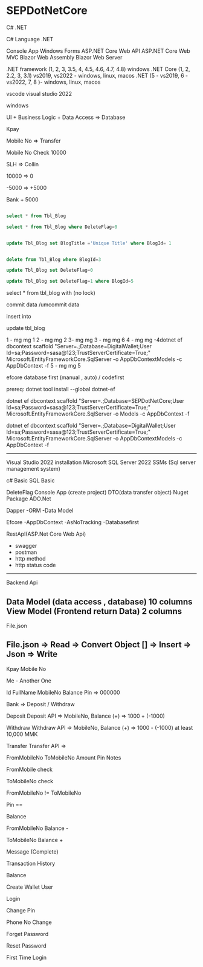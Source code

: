 # SEPDotNetCore

C# .NET

C# Language
.NET

Console App
Windows Forms
ASP.NET Core Web API
ASP.NET Core Web MVC
Blazor Web Assembly
Blazor Web Server

.NET framework (1, 2, 3, 3.5, 4, 4.5, 4.6, 4.7, 4.8) windows
.NET Core (1, 2, 2.2, 3, 3.1) vs2019, vs2022 - windows, linux, macos
.NET (5 - vs2019, 6 - vs2022, 7, 8 )- windows, linux, macos

vscode
visual studio 2022

windows

UI + Business Logic + Data Access => Database

Kpay

Mobile No => Transfer

Mobile No Check
10000

SLH => Collin

10000 => 0

-5000 => +5000

Bank + 5000

``` sql 

select * from Tbl_Blog 

select * from Tbl_Blog where DeleteFlag=0


update Tbl_Blog set BlogTitle ='Unique Title' where BlogId= 1


delete from Tbl_Blog where BlogId=3

update Tbl_Blog set DeleteFlag=0

update Tbl_Blog set DeleteFlag=1 where BlogId=5
```

select * from tbl_blog with (no lock)

commit data /umcommit data

insert into

update tbl_blog

1 -  mg mg 1
2 - mg mg 2
3- mg mg 3 - mg mg 6
4 - mg mg -4dotnet ef dbcontext scaffold "Server=.;Database=DigitalWallet;User Id=sa;Password=sasa@123;TrustServerCertificate=True;" Microsoft.EntityFrameworkCore.SqlServer -o AppDbContextModels -c AppDbContext -f
5 - mg mg 5

efcore database first (manual , auto) / codefirst


prereq:
dotnet tool install --global dotnet-ef


dotnet ef dbcontext scaffold "Server=.;Database=SEPDotNetCore;User Id=sa;Password=sasa@123;TrustServerCertificate=True;" Microsoft.EntityFrameworkCore.SqlServer -o Models -c AppDbContext -f

dotnet ef dbcontext scaffold "Server=.;Database=DigitalWallet;User Id=sa;Password=sasa@123;TrustServerCertificate=True;" Microsoft.EntityFrameworkCore.SqlServer -o AppDbContextModels -c AppDbContext -f


------------------------------------------------------------------------------------------------

Visual Studio 2022 installation
Microsoft SQL Server 2022
SSMs (Sql server management system)

c# Basic
SQL Basic

DeleteFlag
Console App (create project)
DTO(data transfer object)
Nuget Package
ADO.Net

Dapper
-ORM
-Data Model

Efcore
-AppDbContext
-AsNoTracking
-Databasefirst

RestApI(ASP.Net Core Web Api)
- swagger
- postman
- http method
- http status code


-------------------------------------------------------------

Backend Api

Data Model (data access , database) 10 columns 
View Model (Frontend return Data) 2 columns
---------------------------------------------------------------

File.json

File.json => Read => Convert Object [] => Insert => Json => Write
----------------------------------------------------------------------
Kpay
Mobile No

Me - Another One

Id FullName MobileNo Balance Pin => 000000

Bank => Deposit / Withdraw

Deposit
Deposit API => MobileNo, Balance (+) => 1000 + (-1000)

Withdraw
Withdraw API => MobileNo, Balance (+) => 1000 - (-1000) at least 10,000 MMK

Transfer
Transfer API =>

FromMobileNo ToMobileNo Amount Pin Notes

FromMobile check

ToMobileNo check

FromMobileNo != ToMobileNo

Pin ==

Balance

FromMobileNo Balance -

ToMobileNo Balance +

Message (Complete)

Transaction History

Balance

Create Wallet User

Login

Change Pin

Phone No Change

Forget Password

Reset Password

First Time Login